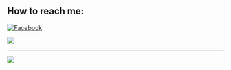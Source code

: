 
## How to reach me:
[![Facebook](https://img.shields.io/badge/Facebook-%231877F2.svg?logo=Facebook&logoColor=white)](https://facebook.com/https://www.facebook.com/profile.php?id=100054615060962) 

![](https://github-readme-stats.vercel.app/api?username=phan-tho&theme=radical&hide_border=false&include_all_commits=false&count_private=false)<br/>

---
[![](https://visitcount.itsvg.in/api?id=phan-tho&icon=0&color=0)](https://visitcount.itsvg.in)
